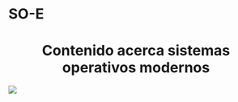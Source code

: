 # SO-E
<h1 align="center"> Contenido acerca sistemas operativos modernos </h1>
<p align="left">
   <img src="https://img.shields.io/badge/STATUS-EN%20DESAROLLO-green">
</p>
